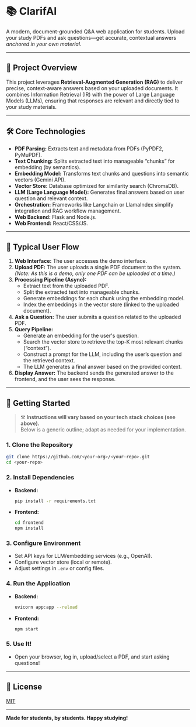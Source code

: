 # 📚 ClarifAI

A modern, document-grounded Q&A web application for students. Upload your study PDFs and ask questions—get accurate, contextual answers *anchored in your own material*.

---

## 🚀 Project Overview

This project leverages **Retrieval-Augmented Generation (RAG)** to deliver precise, context-aware answers based on your uploaded documents. It combines Information Retrieval (IR) with the power of Large Language Models (LLMs), ensuring that responses are relevant and directly tied to your study materials.

---

## 🛠️ Core Technologies

- **PDF Parsing:** Extracts text and metadata from PDFs (PyPDF2, PyMuPDF).
- **Text Chunking:** Splits extracted text into manageable “chunks” for embedding (by semantics).
- **Embedding Model:** Transforms text chunks and questions into semantic vectors (Gemini API).
- **Vector Store:** Database optimized for similarity search (ChromaDB).
- **LLM (Large Language Model):** Generates final answers based on user question and relevant context.
- **Orchestration:** Frameworks like Langchain or LlamaIndex simplify integration and RAG workflow management.
- **Web Backend:** Flask and Node.js.
- **Web Frontend:** React/CSS/JS.

---

## 🧩 Typical User Flow

1. **Web Interface:** The user accesses the demo interface.
2. **Upload PDF:** The user uploads a single PDF document to the system.  
   *(Note: As this is a demo, only one PDF can be uploaded at a time.)*
3. **Processing Pipeline (Async):**  
   - Extract text from the uploaded PDF.  
   - Split the extracted text into manageable chunks.  
   - Generate embeddings for each chunk using the embedding model.  
   - Index the embeddings in the vector store (linked to the uploaded document).  
4. **Ask a Question:** The user submits a question related to the uploaded PDF.  
5. **Query Pipeline:**  
   - Generate an embedding for the user's question.  
   - Search the vector store to retrieve the top-K most relevant chunks (“context”).  
   - Construct a prompt for the LLM, including the user’s question and the retrieved context.  
   - The LLM generates a final answer based on the provided context.  
6. **Display Answer:** The backend sends the generated answer to the frontend, and the user sees the response.

---



## 📝 Getting Started

> ⚒️ **Instructions will vary based on your tech stack choices (see above).**  
> Below is a generic outline; adapt as needed for your implementation.

### 1. Clone the Repository

```bash
git clone https://github.com/<your-org>/<your-repo>.git
cd <your-repo>
```

### 2. Install Dependencies

- **Backend:**  
  ```bash
  pip install -r requirements.txt
  ```
- **Frontend:**  
  ```bash
  cd frontend
  npm install
  ```

### 3. Configure Environment

- Set API keys for LLM/embedding services (e.g., OpenAI).
- Configure vector store (local or remote).
- Adjust settings in `.env` or config files.

### 4. Run the Application

- **Backend:**  
  ```bash
  uvicorn app:app --reload
  ```
- **Frontend:**  
  ```bash
  npm start
  ```

### 5. Use It!

- Open your browser, log in, upload/select a PDF, and start asking questions!


---

## 📄 License

[MIT](LICENSE)

---

**Made for students, by students. Happy studying!**
